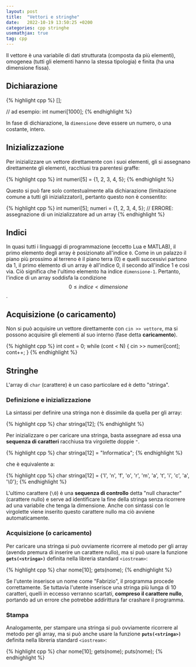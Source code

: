 ```yaml
---
layout: post
title:  "Vettori e stringhe"
date:   2022-10-19 13:50:25 +0200
categories: cpp stringhe
usemathjax: true
tag: cpp
---
```


Il vettore è una variabile di dati strutturata (composta da più elementi),
omogenea (tutti gli elementi hanno la stessa tipologia) e finita
(ha una dimensione fissa).

## Dichiarazione

{% highlight cpp %}
<tipo> <nome>[<dimensione>];

// ad esempio:
int numeri[1000];
{% endhighlight %}

In fase di dichiarazione, la `dimensione` deve essere un numero, o una costante,
intero.

## Inizializzazione

Per inizializzare un vettore direttamente con i suoi elementi, gli si assegnano
direttamente gli elementi, racchiusi tra parentesi graffe:

{% highlight cpp %}
int numeri[5] = {1, 2, 3, 4, 5};
{% endhighlight %}

Questo si può fare solo contestualmente alla dichiarazione (limitazione comune a
tutti gli inizializzatori), pertanto questo non è consentito:

{% highlight cpp %}
int numeri[5];
numeri = {1, 2, 3, 4, 5};
// ERRORE: assegnazione di un inizializzatore ad un array
{% endhighlight %}

## Indici

In quasi tutti i linguaggi di programmazione (eccetto Lua e MATLAB), il primo
elemento degli array è posizionato all'indice `0`. Come in un palazzo il piano
più prossimo al terreno è il piano terra (0) e quelli successivi partono da 1,
il primo elemento di un array è all'indice 0, il secondo all'indice 1 e così
via. Ciò significa che l'ultimo elemento ha indice `dimensione-1`. Pertanto,
l'indice di un array soddisfa la condizione $$0 \le indice \lt dimensione$$.

## Acquisizione (o caricamento)

Non si può acquisire un vettore direttamente con `cin >> vettore`, ma si
possono acquisire gli elementi al suo interno (fase detta **caricamento**).

{% highlight cpp %}
int cont = 0;
while (cont < N) {
    cin >> numeri[cont];
    cont++;
}
{% endhighlight %}

## Stringhe

L'array di `char` (carattere) è un caso particolare ed è detto "stringa".

### Definizione e inizializzazione

La sintassi per definire una stringa non è dissimile da quella per gli array:

{% highlight cpp %}
char stringa[12];
{% endhighlight %}

Per inizializzare o per caricare una stringa, basta assegnare ad essa una
**sequenza di caratteri** racchiusa tra virgolette doppie `"`.

{% highlight cpp %}
char stringa[12] = "Informatica";
{% endhighlight %}

che è equivalente a:

{% highlight cpp %}
char stringa[12] = {'I', 'n', 'f', 'o', 'r', 'm', 'a', 't', 'i', 'c', 'a', '\0'};
{% endhighlight %}

L'ultimo carattere (`\0`) è una **sequenza di controllo** detta "null character"
(carattere nullo) e serve ad identificare la fine della stringa senza ricorrere
ad una variabile che tenga la dimensione. Anche con sintassi con le virgolette
viene inserito questo carattere nullo ma ciò avviene automaticamente.

### Acquisizione (o caricamento)

Per caricare una stringa si può ovviamente ricorrere al metodo per gli array
(avendo premura di inserire un carattere nullo), ma si può usare la funzione
**`gets(<stringa>)`** definita nella libreria standard `<iostream>`:

{% highlight cpp %}
char nome[10];
gets(nome);
{% endhighlight %}

Se l'utente inserisce un nome come "Fabrizio", il programma procede
correttamente. Se tuttavia l'utente inserisce una stringa più lunga di 10
caratteri, quelli in eccesso verranno scartati, **compreso il carattere nullo**,
portando ad un errore che potrebbe addirittura far crashare il programma.

### Stampa

Analogamente, per stampare una stringa si può ovviamente ricorrere al metodo
per gli array, ma si può anche usare la funzione **`puts(<stringa>)`**
definita nella libreria standard `<iostream>`:

{% highlight cpp %}
char nome[10];
gets(nome);
puts(nome);
{% endhighlight %}